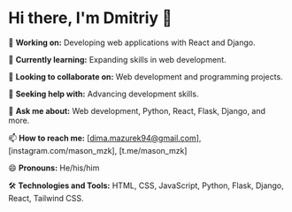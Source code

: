 # Hi there, I'm Dmitriy 👋

🔭 **Working on:** Developing web applications with React and Django.

🌱 **Currently learning:** Expanding skills in web development.

👯 **Looking to collaborate on:** Web development and programming projects.

🤔 **Seeking help with:** Advancing development skills.

💬 **Ask me about:** Web development, Python, React, Flask, Django, and more.

📫 **How to reach me:** [dima.mazurek94@gmail.com], [instagram.com/mason_mzk], [t.me/mason_mzk]

😄 **Pronouns:** He/his/him

🛠️ **Technologies and Tools:** HTML, CSS, JavaScript, Python, Flask, Django, React, Tailwind CSS.
